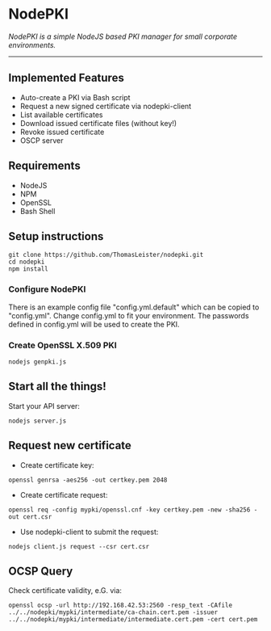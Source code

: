 # NodePKI

*NodePKI is a simple NodeJS based PKI manager for small corporate environments.*

---


## Implemented Features

* Auto-create a PKI via Bash script
* Request a new signed certificate via nodepki-client
* List available certificates
* Download issued certificate files (without key!)
* Revoke issued certificate
* OSCP server



## Requirements

* NodeJS
* NPM
* OpenSSL
* Bash Shell



## Setup instructions

```
git clone https://github.com/ThomasLeister/nodepki.git
cd nodepki
npm install  
```


### Configure NodePKI

There is an example config file "config.yml.default" which can be copied to "config.yml". Change config.yml to fit your environment. The passwords defined in config.yml will be used to create the PKI.

### Create OpenSSL X.509 PKI

```
nodejs genpki.js
```

## Start all the things!

Start your API server:

```
nodejs server.js
```



## Request new certificate


* Create certificate key:
```
openssl genrsa -aes256 -out certkey.pem 2048
```

* Create certificate request:
```
openssl req -config mypki/openssl.cnf -key certkey.pem -new -sha256 -out cert.csr
```

* Use nodepki-client to submit the request:
```
nodejs client.js request --csr cert.csr
```


## OCSP Query

Check certificate validity, e.G. via:
```
openssl ocsp -url http://192.168.42.53:2560 -resp_text -CAfile ../../nodepki/mypki/intermediate/ca-chain.cert.pem -issuer ../../nodepki/mypki/intermediate/intermediate.cert.pem -cert cert.pem
```
